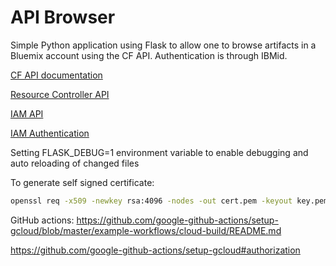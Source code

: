 # API Browser

Simple Python application using Flask to allow one to browse artifacts in a Bluemix account using the CF API. Authentication is through IBMid.


[CF API documentation](https://apidocs.cloudfoundry.org/)

[Resource Controller API](https://console.bluemix.net/apidocs/resource-controller)

[IAM API](https://cloud.ibm.com/apidocs/iam-identity-token-api)

[IAM Authentication](https://cloud.ibm.com/docs/iam/apikey_iamtoken.html#iamtoken_from_apikey)

Setting FLASK_DEBUG=1 environment variable to enable debugging and auto reloading of changed files

To generate self signed certificate:
```bash
openssl req -x509 -newkey rsa:4096 -nodes -out cert.pem -keyout key.pem -days 365
```

GitHub actions:
https://github.com/google-github-actions/setup-gcloud/blob/master/example-workflows/cloud-build/README.md

https://github.com/google-github-actions/setup-gcloud#authorization